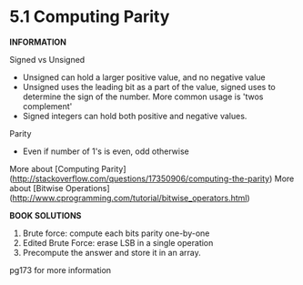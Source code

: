 <h1>5.1 Computing Parity</h1>

**INFORMATION**

Signed vs Unsigned 
- Unsigned can hold a larger positive value, and no negative value 
- Unsigned uses the leading bit as a part of the value, signed uses to determine the sign of the number. More common usage is 'twos complement' 
- Signed integers can hold both positive and negative values.

Parity 
- Even if number of 1's is even, odd otherwise

More about [Computing Parity] (http://stackoverflow.com/questions/17350906/computing-the-parity)
More about [Bitwise Operations] (http://www.cprogramming.com/tutorial/bitwise_operators.html)

**BOOK SOLUTIONS**

1. Brute force: compute each bits parity one-by-one
2. Edited Brute Force: erase LSB in a single operation 
3. Precompute the answer and store it in an array. 

pg173 for more information
